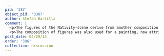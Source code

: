 ```yaml
---
pid: '387'
object_pid: '3387'
author: Stefan Bartilla
comment: |
  <p>The figures of the Nativity-scene derive from another composition, see the print of Hieronymus Wierix for Nadal, Jerónimo. Evangelicae Historiae Imagines. Antwerpen: Martinus Nutius, 1593, or a copy after this. In the copy after Hieronymus Wierix the Nativity is placed in a Cave (according database Rijksmuseum, inv. no. of print: <a href="http://hdl.handle.net/10934/RM0001.COLLECT.332861" target="_blank">RP-P-OB-67.129</a>). 1593 could be a terminus post quem for the painting, if the composition by Wierix is not overtaken from an older model. </p>
  <p>The composition of figures was also used for a painting, now attributed to the circle of Gillis Coignet, RKD, <a href="https://rkd.nl/en/explore/images/116968" target="_blank">artwork no. 116968</a>.</p>
post_date: 04/29/14
order: '386'
collection: discussion
---
```

